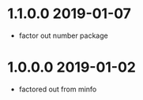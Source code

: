 1.1.0.0 2019-01-07
==================
- factor out number package

1.0.0.0 2019-01-02
==================
- factored out from minfo
